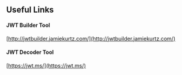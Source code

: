 ## Useful Links

#### JWT Builder Tool
[http://jwtbuilder.jamiekurtz.com/](http://jwtbuilder.jamiekurtz.com/)

#### JWT Decoder Tool
[https://jwt.ms/](https://jwt.ms/)